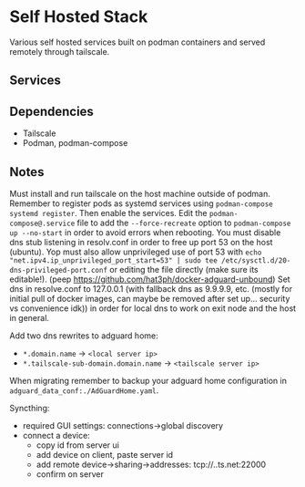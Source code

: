 # Self Hosted Stack

Various self hosted services built on podman containers and served remotely through tailscale.

## Services


## Dependencies
- Tailscale
- Podman, podman-compose

## Notes
Must install and run tailscale on the host machine outside of podman.
Remember to register pods as systemd services using `podman-compose systemd register`. Then enable the services.
Edit the `podman-compose@.service` file to add the `--force-recreate` option to `podman-compose up --no-start` in order to avoid errors when rebooting.
You must disable dns stub listening in resolv.conf in order to free up port 53 on the host (ubuntu). Yop must also allow unprivileged use of port 53 with `echo "net.ipv4.ip_unprivileged_port_start=53" | sudo tee /etc/sysctl.d/20-dns-privileged-port.conf` or editing the file directly (make sure its editable!). (peep https://github.com/hat3ph/docker-adguard-unbound)
Set dns in resolve.conf to 127.0.0.1 (with fallback dns as 9.9.9.9, etc. (mostly for initial pull of docker images, can maybe be removed after set up... security vs convenience idk)) in order for local dns to work on exit node and the host in general.

Add two dns rewrites to adguard home:
- `*.domain.name` -> `<local server ip>`
- `*.tailscale-sub-domain.domain.name` -> `<tailscale server ip>`

When migrating remember to backup your adguard home configuration in `adguard_data_conf:./AdGuardHome.yaml`.

Syncthing:
- required GUI settings: connections->global discovery
- connect a device:
  - copy id from server ui
  - add device on client, paste server id
  - add remote device->sharing->addresses: tcp://<server-ts-name>.<ts-fun-name>.ts.net:22000
  - confirm on server
